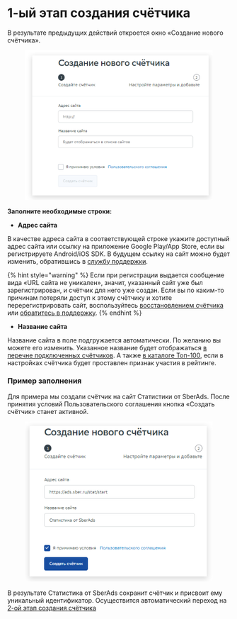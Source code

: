 # 1-ый этап создания счётчика

В результате предыдущих действий откроется окно «Создание нового счётчика».



<figure><img src="../../.gitbook/assets/создание.png" alt=""><figcaption></figcaption></figure>

**Заполните необходимые строки:**

* **Адрес сайта**

В качестве адреса сайта в соответствующей строке укажите доступный адрес сайта или ссылку на приложение Google Play/App Store, если вы регистрируете Android/iOS SDK. В будущем ссылку на сайт можно будет изменить, обратившись в [службу поддержки](https://help.rambler.ru/feedback/top100/).

{% hint style="warning" %}
Если при регистрации выдается сообщение вида «URL сайта не уникален», значит, указанный сайт уже был зарегистрирован, и счётчик для него уже создан. Если вы по каким-то причинам потеряли доступ к этому счётчику и хотите перерегистрировать сайт, воспользуйтесь [восстановлением счётчика](../vosstanovlenie-dostupa-k-schetchiku.md) или [обратитесь в поддержку](https://help.rambler.ru/feedback/top100/).
{% endhint %}

* **Название сайта**

Название сайта в поле подгружается автоматически. По желанию вы можете его изменить. Указанное название будет отображаться [в перечне подключенных счётчиков](http://stat.top100.rambler.ru/projects/). А также [в каталоге Топ-100](http://top100.rambler.ru/), если в настройках счётчика будет проставлен признак участия в рейтинге.

### Пример заполнения

Для примера мы создали счётчик на сайт Статистики от SberAds. После принятия условий Пользовательского соглашения кнопка «Создать счётчик» станет активной.



<figure><img src="../../.gitbook/assets/создание заполненное.png" alt=""><figcaption></figcaption></figure>

В результате Статистика от SberAds сохранит счётчик и присвоит ему уникальный идентификатор. Осуществится автоматический переход на [2-ой этап создания счётчика](2-oi-etap-sozdaniya-schyotchika.md)
